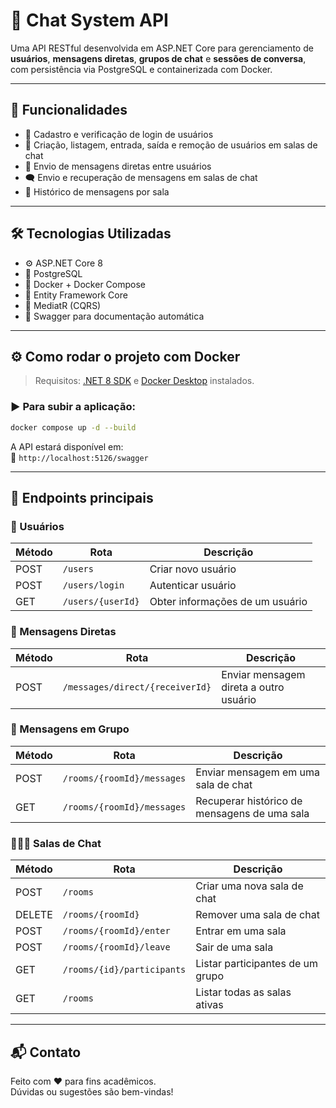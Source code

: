 
# 💬 Chat System API

Uma API RESTful desenvolvida em ASP.NET Core para gerenciamento de **usuários**, **mensagens diretas**, **grupos de chat** e **sessões de conversa**, com persistência via PostgreSQL e containerizada com Docker.

---

## 🚀 Funcionalidades

- 👤 Cadastro e verificação de login de usuários  
- 👥 Criação, listagem, entrada, saída e remoção de usuários em salas de chat  
- 💬 Envio de mensagens diretas entre usuários  
- 🗨️ Envio e recuperação de mensagens em salas de chat  
- 📜 Histórico de mensagens por sala  


---

## 🛠️ Tecnologias Utilizadas

- ⚙️ ASP.NET Core 8
- 🐘 PostgreSQL
- 🐳 Docker + Docker Compose
- 🧱 Entity Framework Core
- 🔁 MediatR (CQRS)
- 📄 Swagger para documentação automática

---

## ⚙️ Como rodar o projeto com Docker

> Requisitos: [.NET 8 SDK](https://dotnet.microsoft.com/en-us/download/dotnet/8.0) e [Docker Desktop](https://www.docker.com/products/docker-desktop) instalados.

### ▶️ Para subir a aplicação:

```bash
docker compose up -d --build
```

A API estará disponível em:  
📍 `http://localhost:5126/swagger`

---

## 📮 Endpoints principais

### 👤 Usuários
| Método | Rota             | Descrição                       |
|--------|------------------|---------------------------------|
| POST   | `/users`         | Criar novo usuário              |
| POST   | `/users/login`   | Autenticar usuário              |
| GET    | `/users/{userId}`| Obter informações de um usuário |        |

### 💬 Mensagens Diretas
| Método | Rota                            | Descrição                              |
|--------|---------------------------------|----------------------------------------|
| POST   | `/messages/direct/{receiverId}` | Enviar mensagem direta a outro usuário |

### 💬 Mensagens em Grupo
| Método | Rota                            | Descrição                                       |
|--------|---------------------------------|-------------------------------------------------|
| POST   | `/rooms/{roomId}/messages`      | Enviar mensagem em uma sala de chat             |
| GET    | `/rooms/{roomId}/messages`      | Recuperar histórico de mensagens de uma sala    |

### 🧑‍🤝‍🧑 Salas de Chat
| Método | Rota                            | Descrição                              |
|--------|----------------------------------|---------------------------------------|
| POST   | `/rooms`                         | Criar uma nova sala de chat           |
| DELETE | `/rooms/{roomId}`                | Remover uma sala de chat              |
| POST   | `/rooms/{roomId}/enter`          | Entrar em uma sala                    |
| POST   | `/rooms/{roomId}/leave`          | Sair de uma sala                      |
| GET    | `/rooms/{id}/participants`       | Listar participantes de um grupo      |
| GET    | `/rooms`                         | Listar todas as salas ativas          |

---

## 📬 Contato

Feito com ❤️ para fins acadêmicos.  
Dúvidas ou sugestões são bem-vindas!
